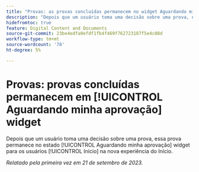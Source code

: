 ```yaml
---
title: "Provas: as provas concluídas permanecem no widget Aguardando minha aprovação"
description: "Depois que um usuário toma uma decisão sobre uma prova, essa prova permanece no estado [!UICONTROL Aguardando minha aprovação] widget para os usuários [!UICONTROL Início] na nova experiência do Início."
hidefromtoc: true
feature: Digital Content and Documents
source-git-commit: 23be4edfa0efdf1fb4f469f762723187f5e4c08d
workflow-type: tm+mt
source-wordcount: '78'
ht-degree: 5%

---
```



# Provas: provas concluídas permanecem em [!UICONTROL Aguardando minha aprovação] widget

Depois que um usuário toma uma decisão sobre uma prova, essa prova permanece no estado [!UICONTROL Aguardando minha aprovação] widget para os usuários [!UICONTROL Início] na nova experiência do Início.

_Relatado pela primeira vez em 21 de setembro de 2023._
